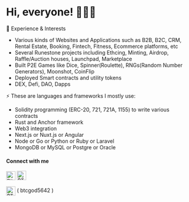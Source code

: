 <h1 align="left"> Hi, everyone! 👋🙋‍♂️ </h1>

🌱 Experience & Interests

- Various kinds of Websites and Applications such as B2B, B2C, CRM, Rental Estate, Booking, Fintech, Fitness, Ecommerce platforms, etc
- Several Runestone projects including Ethcing, Minting, Airdrop, Raffle/Auction houses, Launchpad, Marketplace
- Built P2E Games like Dice, Spinner(Roulette), RNGs(Random Number Generators), Moonshot, CoinFlip
- Deployed Smart contracts and utility tokens
- DEX, Defi, DAO, Dapps
    
⚡ These are languages and frameworks I mostly use:
  
- Solidity programming (ERC-20, 721, 721A, 1155) to write various contracts
- Rust and Anchor framework
- Web3 integration
- Next.js or Nuxt.js or Angular
- Node or Go or Python or Ruby or Laravel
- MongoDB or MySQL or Postgre or Oracle
  
#### Connect with me
<p align="left">
<a href="https://twitter.com/nkTech4Btc" target="blank"><img align="center" src="https://seeklogo.com/images/T/twitter-2012-positive-logo-916EDF1309-seeklogo.com.png" alt="Bitmain Twitter" height="24" width="25" /></a>
<a href="https://t.me/opensea712" target="blank"><img align="center" src="https://seeklogo.com/images/T/telegram-new-2019-logo-060F2D4B81-seeklogo.com.png" alt="₿TC-$OD telegram: opensea712" height="25" width="25" /></a> </br></br>
<img align="center" src="https://seeklogo.com/images/D/discord-logo-7A1EC3216C-seeklogo.com.png" alt="₿TC-$OD: discord #989350497716695080" height="25" width="25" /> ( btcgod5642 )
</p>
  
